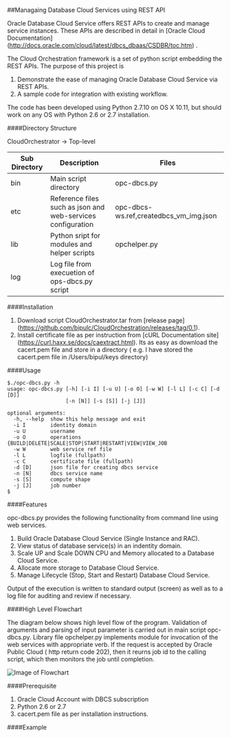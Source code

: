 ##Managaing Database Cloud Services using REST API

Oracle Database Cloud Service offers REST APIs to create and manage service instances. These APIs are described in detail in [Oracle Cloud Documentation] (http://docs.oracle.com/cloud/latest/dbcs_dbaas/CSDBR/toc.htm) . 

The Cloud Orchestration framework is a set of python script embedding the REST APIs. The purpose of this project is

1.  Demonstrate the ease of managing Oracle Database Cloud Service via REST APIs.
2.  A sample code for integration with existing workflow.

The code has been developed using Python 2.7.10 on OS X 10.11, but should work on any OS with Python 2.6 or 2.7 installation.

####Directory Structure

CloudOrchestrator -> Top-level 
  
| Sub Directory | Description | Files |
|---------------|-------------|-------|
|bin            | Main script directory | opc-dbcs.py|
|etc            | Reference files such as json and web-services configuration |opc-dbcs-ws.ref,createdbcs_vm_img.json |
|lib            | Python sript for modules and helper scripts|opchelper.py|
|log            | Log file from execuetion of ops-dbcs.py script|

####Installation 

1.  Download script CloudOrchestrator.tar from [release page] (https://github.com/bipulc/CloudOrchestration/releases/tag/0.1).
2.  Install certificate file as per instruction from [cURL Documentation site] (https://curl.haxx.se/docs/caextract.html). Its as easy as download the cacert.pem file and store in a directory ( e.g. I have stored the cacert.pem file in /Users/bipul/keys directory)

####Usage

```
$./opc-dbcs.py -h
usage: opc-dbcs.py [-h] [-i I] [-u U] [-o O] [-w W] [-l L] [-c C] [-d [D]]
                   [-n [N]] [-s [S]] [-j [J]]

optional arguments:
  -h, --help  show this help message and exit
  -i I        identity domain
  -u U        username
  -o O        operations {BUILD|DELETE|SCALE|STOP|START|RESTART|VIEW|VIEW_JOB
  -w W        web service ref file
  -l L        logfile (fullpath)
  -c C        certificate file (fullpath)
  -d [D]      json file for creating dbcs service
  -n [N]      dbcs service name
  -s [S]      compute shape
  -j [J]      job number
$

```

####Features

opc-dbcs.py provides the following functionality from command line using web services.

1.  Build Oracle Database Cloud Service (Single Instance and RAC).
2.  View status of database service(s) in an indentity domain.
3.  Scale UP and Scale DOWN CPU and Memory allocated to a Database Cloud Service.
4.  Allocate more storage to Database Cloud Service.
5.  Manage Lifecycle (Stop, Start and Restart) Database Cloud Service.

Output of the execution is written to standard output (screen) as well as to a log file for auditing and review if necessary.

####High Level Flowchart

The diagram below shows high level flow of the program. Validation of arguments and parsing of input parameter is carried out in main script opc-dbcs.py. Library file opchelper.py implements module for invocation of the web services with appropriate verb. If the request is accepted by Oracle Public Cloud ( http return code 202), then it reurns job id to the calling script, which then monitors the job until completion.

![Image of Flowchart](https://github.com/bipulc/CloudOrchestration/blob/master/OPC-DBCS-WsOpsInterface.001.jpeg)

####Prerequisite

1.  Oracle Cloud Account with DBCS subscription
2.  Python 2.6 or 2.7
3.  cacert.pem file as per installation instructions.

####Example



